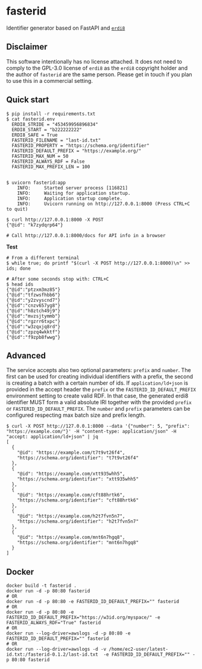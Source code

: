 # fasterid
Identifier generator based on FastAPI and [`erdi8`](https://github.com/athalhammer/erdi8-py)

## Disclaimer

This software intentionally has no license attached. It does not need to comply to the GPL-3.0 license of `erdi8` as the `erdi8` copyright holder and the author of `fasterid` are the same person. Please get in touch if you plan to use this in a commercial setting.

## Quick start
```
$ pip install -r requirements.txt
$ cat fasterid.env
  ERDI8_STRIDE = "453459956896834"
  ERDI8_START = "b222222222"
  ERDI8_SAFE = True
  FASTERID_FILENAME = "last-id.txt"
  FASTERID_PROPERTY = "https://schema.org/identifier"
  FASTERID_DEFAULT_PREFIX = "https://example.org/"
  FASTERID_MAX_NUM = 50
  FASTERID_ALWAYS_RDF = False
  FASTERID_MAX_PREFIX_LEN = 100


$ uvicorn fasterid:app
	INFO:     Started server process [116821]
	INFO:     Waiting for application startup.
	INFO:     Application startup complete.
	INFO:     Uvicorn running on http://127.0.0.1:8000 (Press CTRL+C to quit)

$ curl http://127.0.0.1:8000 -X POST
{"@id": "k7zydqrp64"}

# Call http://127.0.0.1:8000/docs for API info in a browser
```

**Test**
```
# From a different terminal
$ while true; do printf "$(curl -X POST http://127.0.0.1:8000)\n" >> ids; done

# After some seconds stop with: CTRL+C
$ head ids
{"@id":"ptzxm3mz85"}
{"@id":"tfzwsfhbb6"}
{"@id":"y2zvyscnd7"}
{"@id":"cnzv657yg8"}
{"@id":"h8ztch49j9"}
{"@id":"mvzsjtymmb"}
{"@id":"rgzrr6txpc"}
{"@id":"w3zqxjq8rd"}
{"@id":"zpzq4wkktf"}
{"@id":"f9zpb8fwwg"}
```

## Advanced

The service accepts also two optional parameters: `prefix` and `number`. The first can be used for creating individual identifiers with a prefix, the second is creating a batch with a certain number of ids. If `application/ld+json` is provided in the accept header the `prefix` or the `FASTERID_ID_DEFAULT_PREFIX` environment setting to create valid RDF. In that case, the generated erdi8 identifier MUST form a valid absolute IRI together with the provided `prefix` or `FASTERID_ID_DEFAULT_PREFIX`. The `number` and `prefix` parameters can be configured respecting max batch size and prefix length.

```
$ curl -X POST http://127.0.0.1:8000 --data '{"number": 5, "prefix": "https://example.com/"}' -H "content-type: application/json" -H "accept: application/ld+json" | jq
[
  {
    "@id": "https://example.com/t7t9vt26f4",
    "https://schema.org/identifier": "t7t9vt26f4"
  },
  {
    "@id": "https://example.com/xtt935whh5",
    "https://schema.org/identifier": "xtt935whh5"
  },
  {
    "@id": "https://example.com/cft88hrtk6",
    "https://schema.org/identifier": "cft88hrtk6"
  },
  {
    "@id": "https://example.com/h2t7fvn5n7",
    "https://schema.org/identifier": "h2t7fvn5n7"
  },
  {
    "@id": "https://example.com/mnt6n7hgq8",
    "https://schema.org/identifier": "mnt6n7hgq8"
  }
]
```

## Docker

```
docker build -t fasterid .
docker run -d -p 80:80 fasterid
# OR
docker run -d -p 80:80 -e FASTERID_ID_DEFAULT_PREFIX="" fasterid
# OR
docker run -d -p 80:80 -e FASTERID_ID_DEFAULT_PREFIX="https://w3id.org/myspace/" -e FASTERID_ALWAYS_RDF="True" fasterid
# OR
docker run --log-driver=awslogs -d -p 80:80 -e FASTERID_ID_DEFAULT_PREFIX="" fasterid
# OR
docker run --log-driver=awslogs -d -v /home/ec2-user/latest-id.txt:/fasterid-0.1.2/last-id.txt  -e FASTERID_ID_DEFAULT_PREFIX="" -p 80:80 fasterid
````
